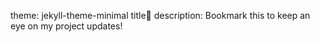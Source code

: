theme: jekyll-theme-minimal
title🧪
description: Bookmark this to keep an eye on my project updates!
